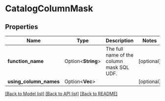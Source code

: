 # CatalogColumnMask

## Properties

Name | Type | Description | Notes
------------ | ------------- | ------------- | -------------
**function_name** | Option<**String**> | The full name of the column mask SQL UDF. | [optional]
**using_column_names** | Option<**Vec<String>**> |  | [optional]

[[Back to Model list]](../README.md#documentation-for-models) [[Back to API list]](../README.md#documentation-for-api-endpoints) [[Back to README]](../README.md)


